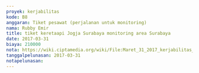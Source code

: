 ```yaml
---
proyek: kerjabilitas
kode: B8
anggaran: Tiket pesawat (perjalanan untuk monitoring)
nama: Rubby Emir
title: tiket keretaapi Jogja Surabaya monitoring area Surabaya
date: 2017-03-31
biaya: 210000
nota: https://wiki.ciptamedia.org/wiki/File:Maret_31_2017_kerjabilitas_B8_tiket_jogja_surabaya_rubby.JPG
tanggalpelunasan: 2017-03-31
notapelunasan:
---
```

